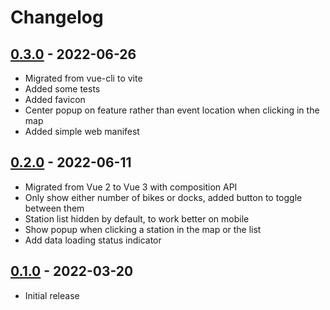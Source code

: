# Changelog

## [0.3.0] - 2022-06-26 
- Migrated from vue-cli to vite
- Added some tests
- Added favicon
- Center popup on feature rather than event location when clicking in the map
- Added simple web manifest

## [0.2.0] - 2022-06-11
- Migrated from Vue 2 to Vue 3 with composition API
- Only show either number of bikes or docks, added button to toggle between them
- Station list hidden by default, to work better on mobile
- Show popup when clicking a station in the map or the list
- Add data loading status indicator

## [0.1.0] - 2022-03-20
- Initial release

[0.3.0]: https://github.com/andersrye/bysykkel/compare/0.2.0...0.3.0
[0.2.0]: https://github.com/andersrye/bysykkel/compare/0.1.0...0.2.0
[0.1.0]: https://github.com/andersrye/bysykkel/tree/0.1.0